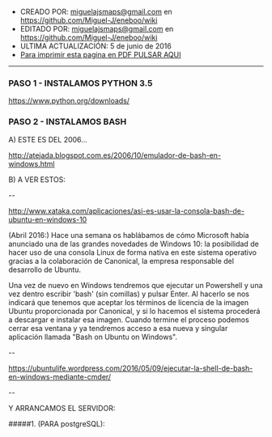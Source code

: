 * CREADO POR: miguelajsmaps@gmail.com en https://github.com/Miguel-J/eneboo/wiki
* EDITADO POR: miguelajsmaps@gmail.com en https://github.com/Miguel-J/eneboo/wiki
* ULTIMA ACTUALIZACIÓN: 5 de junio de 2016
* [Para imprimir esta pagina en PDF PULSAR AQUI](https://gitprint.com/Miguel-J/eneboo/wiki/Pineboo-en-windows-Instalaci%C3%B3n)

----


### PASO 1 - INSTALAMOS PYTHON 3.5

https://www.python.org/downloads/

### PASO 2 - INSTALAMOS BASH


A) ESTE ES DEL 2006...

http://atejada.blogspot.com.es/2006/10/emulador-de-bash-en-windows.html

B) A VER ESTOS:

--

http://www.xataka.com/aplicaciones/asi-es-usar-la-consola-bash-de-ubuntu-en-windows-10

(Abril 2016:) Hace una semana os hablábamos de cómo Microsoft había anunciado una de las grandes novedades de Windows 10: la posibilidad de hacer uso de una consola Linux de forma nativa en este sistema operativo gracias a la colaboración de Canonical, la empresa responsable del desarrollo de Ubuntu. 

Una vez de nuevo en Windows tendremos que ejecutar un Powershell y una vez dentro escribir 'bash' (sin comillas) y pulsar Enter. Al hacerlo se nos indicará que tenemos que aceptar los términos de licencia de la imagen Ubuntu proporcionada por Canonical, y si lo hacemos el sistema procederá a descargar e instalar esa imagen. Cuando termine el proceso podemos cerrar esa ventana y ya tendremos acceso a esa nueva y singular aplicación llamada "Bash on Ubuntu on Windows". 

--

https://ubuntulife.wordpress.com/2016/05/09/ejecutar-la-shell-de-bash-en-windows-mediante-cmder/

--

Y ARRANCAMOS EL SERVIDOR:

#####1. (PARA postgreSQL): 
